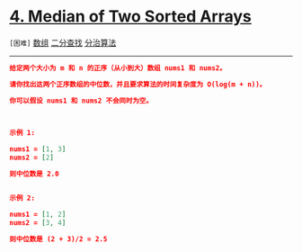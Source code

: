 # [4. Median of Two Sorted Arrays](https://leetcode-cn.com/problems/median-of-two-sorted-arrays/)

`[困难]` [数组](https://leetcode-cn.com/tag/array/)  [二分查找](https://leetcode-cn.com/tag/binary-search/)  [分治算法](https://leetcode-cn.com/tag/divide-and-conquer/) 

---

```json
给定两个大小为 m 和 n 的正序（从小到大）数组 nums1 和 nums2。

请你找出这两个正序数组的中位数，并且要求算法的时间复杂度为 O(log(m + n))。

你可以假设 nums1 和 nums2 不会同时为空。

 

示例 1:

nums1 = [1, 3]
nums2 = [2]

则中位数是 2.0


示例 2:

nums1 = [1, 2]
nums2 = [3, 4]

则中位数是 (2 + 3)/2 = 2.5


```
